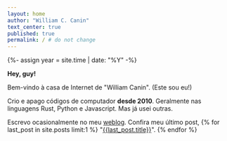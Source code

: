 ```yaml
---
layout: home
author: "William C. Canin"
text_center: true
published: true
permalink: / # do not change
---
```


{%- assign year = site.time | date: "%Y" -%}

**Hey, guy!**

Bem-vindo à casa de Internet de "William Canin". (Este sou eu!)

Crio e apago códigos de computador **desde 2010**. Geralmente nas linguagens Rust, Python e Javascript. Mas já usei outras.

Escrevo ocasionalmente no meu [weblog](/blog/). Confira meu último post, {% for last_post in site.posts limit:1 %}
"<a href="{{last_post.url}}">{{last_post.title}}</a>". {% endfor %}

<!--  OLD {% assign age = site.time | date: '%Y' | minus: 1988 %}

**Hey, guy!**

Bem-vindo à casa de Internet de "William Canin". (Este sou eu!)

Me considero um praticante autodidata de algumas ferramentas de desenvolvimento/programação. Eu escrevo ocasionalmente no meu [weblog]({{site.url}}{{site.baseurl}}/blog/).

Confira meu último post, {% for last_post in site.posts limit:1 %}
"<a href="{{site.url}}{{site.baseurl}}{{last_post.url}}">{{last_post.title}}</a>". {% endfor %}

Meu sistema operacional é Linux, através da distribuição [Arch Linux](https://github.com/williamcanin/my-archlinux/blob/main/README.md){:target="_blank"}, porem, já provei o sabor de outras.

Tenho uma relação de idas e vindas com a maioria das linguagens de programação, mas eu encontrei casas felizes em [Python](https://python.org/){:target="_blank"} e [Rust](https://www.rust-lang.org/){:target="_blank"}.

Você pode ver uma lista de meus [projetos](https://github.com/williamcanin){:target="_blank"} na minha página do GitHub. É provável que alguns esteja `out-of-date` e eu deveria corrigir isso...algum dia talvez.

{:.socials_terminal}
Mais alguma coisa...? Oh sim, se você quer saber minhas redes sociais ATIVAS, apenas digite o comando "**socials**" aqui. Até breve.

{:.socials_no_terminal}
Mais alguma coisa...? Oh sim, se você quer saber minhas redes sociais ATIVAS, elas são essas: -->
